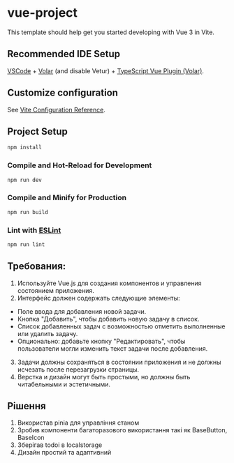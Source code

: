 # vue-project

This template should help get you started developing with Vue 3 in Vite.

## Recommended IDE Setup

[VSCode](https://code.visualstudio.com/) + [Volar](https://marketplace.visualstudio.com/items?itemName=Vue.volar) (and disable Vetur) + [TypeScript Vue Plugin (Volar)](https://marketplace.visualstudio.com/items?itemName=Vue.vscode-typescript-vue-plugin).

## Customize configuration

See [Vite Configuration Reference](https://vitejs.dev/config/).

## Project Setup

```sh
npm install
```

### Compile and Hot-Reload for Development

```sh
npm run dev
```

### Compile and Minify for Production

```sh
npm run build
```

### Lint with [ESLint](https://eslint.org/)

```sh
npm run lint
```



## Требования:

1. Используйте Vue.js для создания компонентов и управления состоянием приложения.
2. Интерфейс должен содержать следующие элементы:
  - Поле ввода для добавления новой задачи.
  - Кнопка "Добавить", чтобы добавить новую задачу в список.
  - Список добавленных задач с возможностью отметить         выполненные или удалить задачу.
  - Опционально: добавьте кнопку "Редактировать", чтобы пользователи могли изменить текст задачи после добавления.
3. Задачи должны сохраняться в состоянии приложения и не должны исчезать после перезагрузки страницы.
4. Верстка и дизайн могут быть простыми, но должны быть читабельными и эстетичными.

## Рішення
1. Використав pinia для управління станом 
2. Зробив компоненти багаторазового використання такі як BaseButton, BaseIcon
3. Зберігав todoі в localstorage
4. Дизайн простий та адаптивний